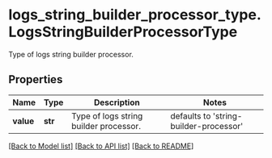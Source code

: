 # logs_string_builder_processor_type.LogsStringBuilderProcessorType

Type of logs string builder processor.
## Properties
Name | Type | Description | Notes
------------ | ------------- | ------------- | -------------
**value** | **str** | Type of logs string builder processor. | defaults to 'string-builder-processor'

[[Back to Model list]](README.md#documentation-for-models) [[Back to API list]](README.md#documentation-for-api-endpoints) [[Back to README]](README.md)


